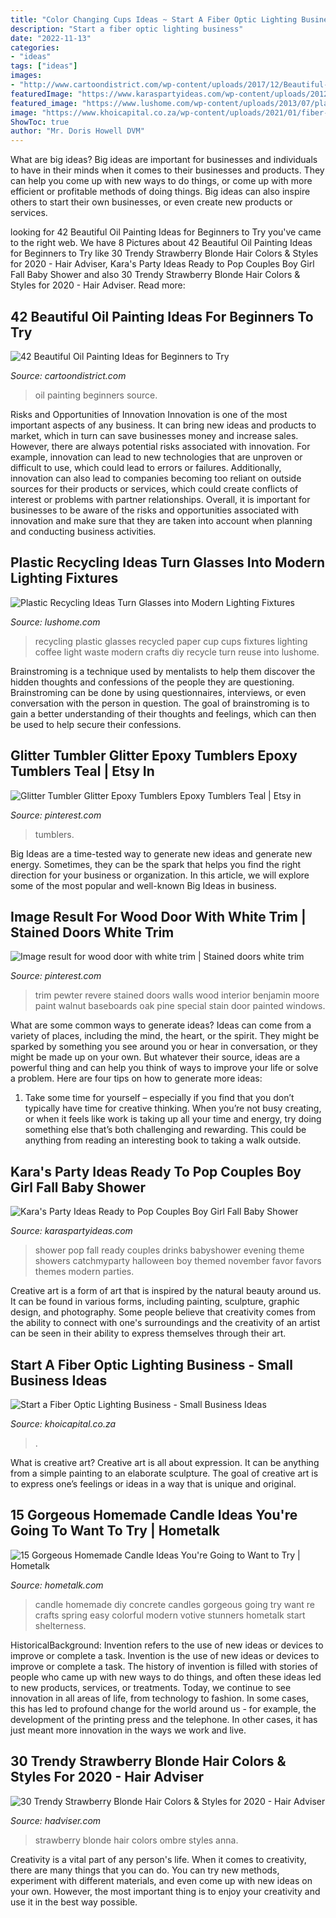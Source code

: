 ```yaml
---
title: "Color Changing Cups Ideas ~ Start A Fiber Optic Lighting Business"
description: "Start a fiber optic lighting business"
date: "2022-11-13"
categories:
- "ideas"
tags: ["ideas"]
images:
- "http://www.cartoondistrict.com/wp-content/uploads/2017/12/Beautiful-Oil-Painting-Ideas-for-Beginners27.jpg"
featuredImage: "https://www.karaspartyideas.com/wp-content/uploads/2012/11/550301_371170896308395_1693419454_n_600x900.jpg"
featured_image: "https://www.lushome.com/wp-content/uploads/2013/07/plastic-recycling-lighting-fixtures-glasses-6.jpg"
image: "https://www.khoicapital.co.za/wp-content/uploads/2021/01/fiber-optic-lighting4-816x459.jpg"
ShowToc: true
author: "Mr. Doris Howell DVM"
---
```



What are big ideas?
Big ideas are important for businesses and individuals to have in their minds when it comes to their businesses and products. They can help you come up with new ways to do things, or come up with more efficient or profitable methods of doing things. Big ideas can also inspire others to start their own businesses, or even create new products or services.

	

		
looking for 42 Beautiful Oil Painting Ideas for Beginners to Try you've came to the right web. We have 8 Pictures about 42 Beautiful Oil Painting Ideas for Beginners to Try like 30 Trendy Strawberry Blonde Hair Colors &amp; Styles for 2020 - Hair Adviser, Kara&#039;s Party Ideas Ready to Pop Couples Boy Girl Fall Baby Shower and also 30 Trendy Strawberry Blonde Hair Colors &amp; Styles for 2020 - Hair Adviser. Read more:
		
    
## 42 Beautiful Oil Painting Ideas For Beginners To Try

<img loading=lazy src="http://www.cartoondistrict.com/wp-content/uploads/2017/12/Beautiful-Oil-Painting-Ideas-for-Beginners27.jpg" onerror="this.onerror=null;this.src='https://tse1.mm.bing.net/th?id=OIP.y1Zkr4MoB_iGeIRovlrf7AHaWE&amp;pid=15.1';" alt="42 Beautiful Oil Painting Ideas for Beginners to Try">

_Source: cartoondistrict.com_

>oil painting beginners source. 

	

Risks and Opportunities of Innovation
Innovation is one of the most important aspects of any business. It can bring new ideas and products to market, which in turn can save businesses money and increase sales. However, there are always potential risks associated with innovation. For example, innovation can lead to new technologies that are unproven or difficult to use, which could lead to errors or failures. Additionally, innovation can also lead to companies becoming too reliant on outside sources for their products or services, which could create conflicts of interest or problems with partner relationships. Overall, it is important for businesses to be aware of the risks and opportunities associated with innovation and make sure that they are taken into account when planning and conducting business activities.

    
## Plastic Recycling Ideas Turn Glasses Into Modern Lighting Fixtures

<img loading=lazy src="https://www.lushome.com/wp-content/uploads/2013/07/plastic-recycling-lighting-fixtures-glasses-6.jpg" onerror="this.onerror=null;this.src='https://tse1.mm.bing.net/th?id=OIP.Ucy43OsNnTluhvhjYy2coAHaJ4&amp;pid=15.1';" alt="Plastic Recycling Ideas Turn Glasses into Modern Lighting Fixtures">

_Source: lushome.com_

>recycling plastic glasses recycled paper cup cups fixtures lighting coffee light waste modern crafts diy recycle turn reuse into lushome. 

	

Brainstroming is a technique used by mentalists to help them discover the hidden thoughts and confessions of the people they are questioning. Brainstroming can be done by using questionnaires, interviews, or even conversation with the person in question. The goal of brainstroming is to gain a better understanding of their thoughts and feelings, which can then be used to help secure their confessions.

    
## Glitter Tumbler Glitter Epoxy Tumblers Epoxy Tumblers Teal | Etsy In

<img loading=lazy src="https://i.pinimg.com/736x/30/55/14/3055143009cf954e829f65a625950990.jpg" onerror="this.onerror=null;this.src='https://tse4.mm.bing.net/th?id=OIP.AH-62De9cJWPPGP7IsAfuQHaJk&amp;pid=15.1';" alt="Glitter Tumbler Glitter Epoxy Tumblers Epoxy Tumblers Teal | Etsy in">

_Source: pinterest.com_

>tumblers. 

	

Big Ideas are a time-tested way to generate new ideas and generate new energy. Sometimes, they can be the spark that helps you find the right direction for your business or organization. In this article, we will explore some of the most popular and well-known Big Ideas in business.

    
## Image Result For Wood Door With White Trim | Stained Doors White Trim

<img loading=lazy src="https://i.pinimg.com/originals/bf/b0/96/bfb0962d517b6562ecf7325f83923d99.jpg" onerror="this.onerror=null;this.src='https://tse4.mm.bing.net/th?id=OIP.vJ-B-HFsUMFGuTPMXdhKfQHaJ6&amp;pid=15.1';" alt="Image result for wood door with white trim | Stained doors white trim">

_Source: pinterest.com_

>trim pewter revere stained doors walls wood interior benjamin moore paint walnut baseboards oak pine special stain door painted windows. 

	

What are some common ways to generate ideas?
Ideas can come from a variety of places, including the mind, the heart, or the spirit. They might be sparked by something you see around you or hear in conversation, or they might be made up on your own. But whatever their source, ideas are a powerful thing and can help you think of ways to improve your life or solve a problem. Here are four tips on how to generate more ideas: 
1. Take some time for yourself – especially if you find that you don’t typically have time for creative thinking. When you’re not busy creating, or when it feels like work is taking up all your time and energy, try doing something else that’s both challenging and rewarding. This could be anything from reading an interesting book to taking a walk outside. 

    
## Kara&#039;s Party Ideas Ready To Pop Couples Boy Girl Fall Baby Shower

<img loading=lazy src="https://www.karaspartyideas.com/wp-content/uploads/2012/11/550301_371170896308395_1693419454_n_600x900.jpg" onerror="this.onerror=null;this.src='https://tse4.mm.bing.net/th?id=OIP.66LDmTNYm61Ex37Tet77qAHaLH&amp;pid=15.1';" alt="Kara&#039;s Party Ideas Ready to Pop Couples Boy Girl Fall Baby Shower">

_Source: karaspartyideas.com_

>shower pop fall ready couples drinks babyshower evening theme showers catchmyparty halloween boy themed november favor favors themes modern parties. 

	

Creative art is a form of art that is inspired by the natural beauty around us. It can be found in various forms, including painting, sculpture, graphic design, and photography. Some people believe that creativity comes from the ability to connect with one's surroundings and the creativity of an artist can be seen in their ability to express themselves through their art.

    
## Start A Fiber Optic Lighting Business - Small Business Ideas

<img loading=lazy src="https://www.khoicapital.co.za/wp-content/uploads/2021/01/fiber-optic-lighting4-816x459.jpg" onerror="this.onerror=null;this.src='https://tse1.mm.bing.net/th?id=OIP.v1Q9D5FVt536QgyDn1oBKAHaEK&amp;pid=15.1';" alt="Start a Fiber Optic Lighting Business - Small Business Ideas">

_Source: khoicapital.co.za_

>. 

	

What is creative art?
Creative art is all about expression. It can be anything from a simple painting to an elaborate sculpture. The goal of creative art is to express one’s feelings or ideas in a way that is unique and original.

    
## 15 Gorgeous Homemade Candle Ideas You&#039;re Going To Want To Try | Hometalk

<img loading=lazy src="https://cdn-fastly.hometalk.com/media/2017/02/16/3746397/s-15-gorgeous-homemade-candle-ideas-you-re-going-to-want-to-try.jpg?size=1600x1000&amp;nocrop=1" onerror="this.onerror=null;this.src='https://tse1.mm.bing.net/th?id=OIP.nMk29tFoC1PX9toyUGTvnQHaKw&amp;pid=15.1';" alt="15 Gorgeous Homemade Candle Ideas You&#039;re Going to Want to Try | Hometalk">

_Source: hometalk.com_

>candle homemade diy concrete candles gorgeous going try want re crafts spring easy colorful modern votive stunners hometalk start shelterness. 

	

HistoricalBackground: Invention refers to the use of new ideas or devices to improve or complete a task.
Invention is the use of new ideas or devices to improve or complete a task. The history of invention is filled with stories of people who came up with new ways to do things, and often these ideas led to new products, services, or treatments. Today, we continue to see innovation in all areas of life, from technology to fashion. In some cases, this has led to profound change for the world around us - for example, the development of the printing press and the telephone. In other cases, it has just meant more innovation in the ways we work and live.

    
## 30 Trendy Strawberry Blonde Hair Colors &amp; Styles For 2020 - Hair Adviser

<img loading=lazy src="https://i0.wp.com/www.hadviser.com/wp-content/uploads/2020/06/12-strawberry-blonde-hair-with-ombre-B_GK3KKjaAj.jpg?fit=1080%2C1350&amp;ssl=1" onerror="this.onerror=null;this.src='https://tse1.mm.bing.net/th?id=OIP.foaPqgb1qJoJxY8-riDIZwHaJQ&amp;pid=15.1';" alt="30 Trendy Strawberry Blonde Hair Colors &amp; Styles for 2020 - Hair Adviser">

_Source: hadviser.com_

>strawberry blonde hair colors ombre styles anna. 

	

Creativity is a vital part of any person's life. When it comes to creativity, there are many things that you can do. You can try new methods, experiment with different materials, and even come up with new ideas on your own. However, the most important thing is to enjoy your creativity and use it in the best way possible.


